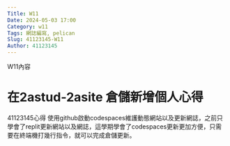 ```yaml
---
Title: W11
Date: 2024-05-03 17:00
Category: w11
Tags: 網誌編寫, pelican
Slug: 41123145-W11
Author: 41123145
---
```


W11內容

<!-- PELICAN_END_SUMMARY -->
# 在2astud-2asite 倉儲新增個人心得
41123145心得
使用github啟動codespaces維護動態網站以及更新網誌，之前只學會了replit更新網站以及網誌，這學期學會了codespaces更新更加方便，只需要在終端機打幾行指令，就可以完成倉儲更新。